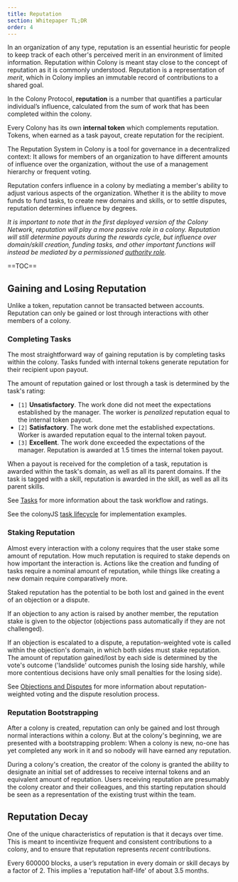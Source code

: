 ```yaml
---
title: Reputation
section: Whitepaper TL;DR
order: 4
---
```


In an organization of any type, reputation is an essential heuristic for people to keep track of each other's perceived merit in an environment of limited information. Reputation within Colony is meant stay close to the concept of reputation as it is commonly understood. Reputation is a representation of _merit_, which in Colony implies an immutable record of contributions to a shared goal.

In the Colony Protocol, **reputation** is a number that quantifies a particular individual’s influence, calculated from the sum of work that has been completed within the colony.

Every Colony has its own **internal token** which complements reputation. Tokens, when earned as a task payout, create reputation for the recipient.

The Reputation System in Colony is a tool for governance in a decentralized context: It allows for members of an organization to have different amounts of influence over the organization, without the use of a management hierarchy or frequent voting.

Reputation confers influence in a colony by mediating a member's ability to adjust various aspects of the organization. Whether it is the ability to move funds to fund tasks, to create new domains and skills, or to settle disputes, reputation determines influence by degrees.

*It is important to note that in the first deployed version of the Colony Network, reputation will play a more passive role in a colony. Reputation will still determine payouts during the rewards cycle, but influence over domain/skill creation, funding tasks, and other important functions will instead be mediated by a permissioned [authority role](/colonyjs/topics-managing-permissions/).*

==TOC==

## Gaining and Losing Reputation
Unlike a token, reputation cannot be transacted between accounts. Reputation can only be gained or lost through interactions with other members of a colony.

### Completing Tasks
The most straightforward way of gaining reputation is by completing tasks within the colony. Tasks funded with internal tokens generate reputation for their recipient upon payout.

The amount of reputation gained or lost through a task is determined by the task's rating:

* `[1]` **Unsatisfactory**. The work done did not meet the expectations established by the manager. The worker is *penalized* reputation equal to the internal token payout.
* `[2]` **Satisfactory**. The work done met the established expectations. Worker is awarded reputation equal to the internal token payout.
* `[3]` **Excellent**. The work done exceeded the expectations of the manager. Reputation is awarded at 1.5 times the internal token payout.

When a payout is received for the completion of a task, reputation is awarded within the task's domain, as well as all its parent domains. If the task is tagged with a skill, reputation is awarded in the skill, as well as all its parent skills.

See [Tasks](/colonynetwork/whitepaper-tldr-tasks/) for more information about the task workflow and ratings.

See the colonyJS [task lifecycle](/colonyjs/topics-task-lifecycle/) for implementation examples.

### Staking Reputation
Almost every interaction with a colony requires that the user stake some amount of reputation. How much reputation is required to stake depends on how important the interaction is. Actions like the creation and funding of tasks require a nominal amount of reputation, while things like creating a new domain require comparatively more.

Staked reputation has the potential to be both lost and gained in the event of an objection or a dispute.

If an objection to any action is raised by another member, the reputation stake is given to the objector (objections pass automatically if they are not challenged).

If an objection is escalated to a dispute, a reputation-weighted vote is called within the objection's domain, in which both sides must stake reputation. The amount of reputation gained/lost by each side is determined by the vote's outcome ('landslide' outcomes punish the losing side harshly, while more contentious decisions have only small penalties for the losing side).

See [Objections and Disputes](/colonynetwork/whitepaper-tldr-objections-and-disputes/) for more information about reputation-weighted voting and the dispute resolution process.

### Reputation Bootstrapping
After a colony is created, reputation can only be gained and lost through normal interactions within a colony. But at the colony's beginning, we are presented with a bootstrapping problem: When a colony is new, no-one has yet completed any work in it and so nobody will have earned any reputation.

During a colony's creation, the creator of the colony is granted the ability to designate an initial set of addresses to receive internal tokens and an equivalent amount of reputation. Users receiving reputation are presumably the colony creator and their colleagues, and this starting reputation should be seen as a representation of the existing trust within the team.

## Reputation Decay
One of the unique characteristics of reputation is that it decays over time. This is meant to incentivize frequent and consistent contributions to a colony, and to ensure that reputation represents _recent_ contributions.

Every 600000 blocks, a user’s reputation in every domain or skill decays by a factor of 2. This implies a 'reputation half-life' of about 3.5 months.
